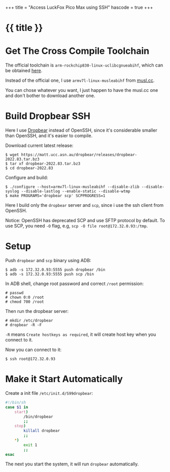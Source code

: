 +++
title = "Access LuckFox Pico Max using SSH"
hascode = true
+++

# {{ title }}

# Get The Cross Compile Toolchain

The official toolchain is `arm-rockchip830-linux-uclibcgnueabihf`, which can be obtained [here](https://github.com/LuckfoxTECH/luckfox-pico/tree/main/tools/linux/toolchain/arm-rockchip830-linux-uclibcgnueabihf).

Instead of the official one, I use `armv7l-linux-musleabihf` from [musl.cc](https://musl.cc).

You can chose whatever you want, I just happen to have the musl.cc one and don't bother to download another one.

# Build Dropbear SSH

Here I use [Dropbear](https://matt.ucc.asn.au/dropbear/dropbear.html) instead of OpenSSH, since it's considerable smaller than OpenSSH, and it's easier to compile.

Download current latest release:

```shell
$ wget https://matt.ucc.asn.au/dropbear/releases/dropbear-2022.83.tar.bz3
$ tar xf dropbear-2022.83.tar.bz3
$ cd dropbear-2022.83
```

Configure and build:

```shell
$ ./configure --host=armv7l-linux-musleabihf --disable-zlib --disable-syslog --disable-lastlog --enable-static --disable-wtmp
$ make PROGRAMS='dropbear scp' SCPPROGRESS=1
```

Here I build only the `dropbear` server and `scp`, since i use the ssh client from OpenSSH.

Notice: OpenSSH has deprecated SCP and use SFTP protocol by default. To use SCP, you need `-O` flag, e.g, `scp -O file root@172.32.0.93:/tmp`.

# Setup

Push `dropbear` and `scp` binary using ADB:

```shell
$ adb -s 172.32.0.93:5555 push dropbear /bin
$ adb -s 172.32.0.93:5555 push scp /bin
```

In ADB shell, change root password and correct `/root` permission:

```shell
# passwd 
# chown 0:0 /root
# chmod 700 /root
```

Then run the dropbear server:

```shell
# mkdir /etc/dropbear
# dropbear -R -F
```

`-R` means `Create hostkeys as required`, it will create host key when you connect to it.

Now you can connect to it:

```shell
$ ssh root@172.32.0.93 
```

# Make it Start Automatically

Create a init file `/etc/init.d/S99dropbear`:

```bash
#!/bin/sh
case $1 in
	start)
		/bin/dropbear
		;;
	stop)
		killall dropbear
		;;
	*)
		exit 1
		;;
esac
```

The next you start the system, it will run `dropbear` automatically.

